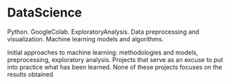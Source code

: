 # DataScience
Python. GoogleColab. ExploratoryAnalysis. Data preprocessing and visualization. Machine learning models and algorithms.

Initial approaches to machine learning: methodologies and models, preprocessing, exploratory analysis. Projects that serve as an excuse to put into practice what has been learned. None of these projects focuses on the results obtained
